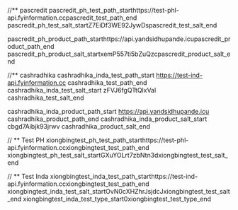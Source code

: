 //** pascredit
pascredit_ph_test_path_starthttps://test-phl-api.fyinformation.ccpascredit_test_path_end
pascredit_ph_test_salt_startZ7EiDf3WE92JywDspascredit_test_salt_end

pascredit_ph_product_path_starthttps://api.yandsidhupande.icupascredit_product_path_end
pascredit_ph_product_salt_startxemP557ti5bZuQzcpascredit_product_salt_end

//** cashradhika
cashradhika_inda_test_path_start
https://test-ind-api.fyinformation.cc
cashradhika_test_path_end
cashradhika_inda_test_salt_start
zFVJ6fgQTtQlxVal
cashradhika_test_salt_end

cashradhika_inda_product_path_start
https://api.yandsidhupande.icu
cashradhika_product_path_end
cashradhika_inda_product_salt_start
cbgd7Aibjk93jrwv
cashradhika_product_salt_end


// ** Test PH
xiongbingtest_ph_test_path_starthttps://test-phl-api.fyinformation.ccxiongbingtest_test_path_end
xiongbingtest_ph_test_salt_startGXuYOLrt7zbNtn3dxiongbingtest_test_salt_end

// ** Test Inda
xiongbingtest_inda_test_path_starthttps://test-ind-api.fyinformation.ccxiongbingtest_test_path_end
xiongbingtest_inda_test_salt_startOvN0cXHZhrJsjdcJxiongbingtest_test_salt_end
xiongbingtest_inda_test_type_start0xiongbingtest_test_type_end

